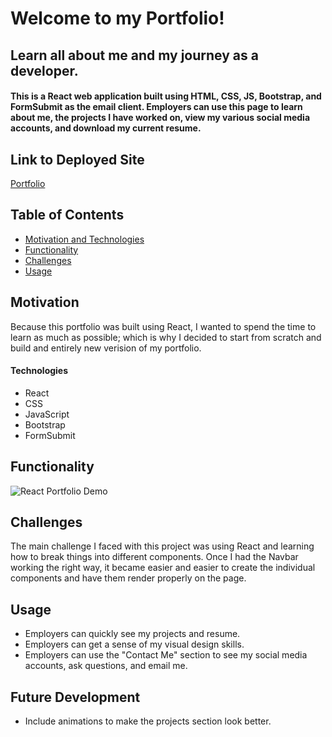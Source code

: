 # Welcome to my Portfolio!

## Learn all about me and my journey as a developer.

#### This is a React web application built using HTML, CSS, JS, Bootstrap, and FormSubmit as the email client. Employers can use this page to learn about me, the projects I have worked on, view my various social media accounts, and download my current resume.

## Link to Deployed Site

[Portfolio]()

## Table of Contents

- [Motivation and Technologies](#motivation)
- [Functionality](#functionality)
- [Challenges](#challenges)
- [Usage](#usage)

## Motivation

Because this portfolio was built using React, I wanted to spend the time to learn as much as possible; which is why I decided to start from scratch and build and entirely new verision of my portfolio.

#### Technologies

- React
- CSS
- JavaScript
- Bootstrap
- FormSubmit

## Functionality

![React Portfolio Demo](https://user-images.githubusercontent.com/82903201/138504912-fd6dcefd-cacb-4296-9634-a4409c82281f.gif)

## Challenges

The main challenge I faced with this project was using React and learning how to break things into different components. Once I had the Navbar working the right way, it became easier and easier to create the individual components and have them render properly on the page.

## Usage

- Employers can quickly see my projects and resume.
- Employers can get a sense of my visual design skills.
- Employers can use the "Contact Me" section to see my social media accounts, ask questions, and email me.

## Future Development

- Include animations to make the projects section look better.
